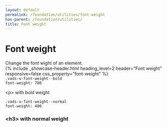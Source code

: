 ```yaml
---
layout: default
permalink: /foundation/utilities/font-weight
has-parent: /foundation/utilities/
title: Font weight
---
```


# Font weight

<div class="va-introtext" markdown="1">
Change the font wight of an element.
</div>

<div class="site-showcase">
{%
  include _showcase-header.html
  heading_level=2
  header="Font weight"
  responsive=false
  css_property="font-weight"
%}
  <div class="vads-grid-row vads-u-flex-direction--column">
    <div class="site-showcase__col vads-grid-row vads-u-align-items--flex-start vads-u-border--0">
      <div class="vads-grid-col-12 tablet:vads-grid-col-4">
          <code class="code">.vads-u-font-weight--bold</code>
      </div>
      <div class="vads-grid-col-12 tablet:vads-grid-col-4">
          <code class="code">font-weight: 700</code>
      </div>
      <div class="vads-grid-col-12 tablet:vads-grid-col-4">
        <p class="vads-u-font-weight--bold vads-u-margin--0">&lt;p> with bold weight</p>
      </div>
    </div>
    <div class="site-showcase__col vads-grid-row vads-u-align-items--flex-start">
      <div class="vads-grid-col-12 tablet:vads-grid-col-4">
          <code class="code">.vads-u-font-weight--normal</code>
      </div>
      <div class="vads-grid-col-12 tablet:vads-grid-col-4">
          <code class="code">font-weight: 400</code>
      </div>
      <div class="vads-grid-col-12 tablet:vads-grid-col-4">
        <h3 class="vads-u-font-weight--normal vads-u-margin--0">&lt;h3> with normal weight</h3>
      </div>
    </div>
  </div>
</div>

